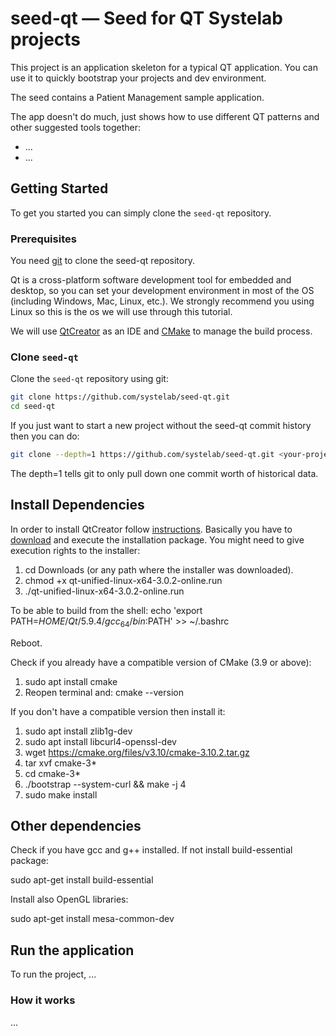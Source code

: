 # seed-qt — Seed for QT Systelab projects

This project is an application skeleton for a typical QT application. You can use it to quickly bootstrap your projects and dev environment.

The seed contains a Patient Management sample application.

The app doesn't do much, just shows how to use different QT patterns and other suggested tools together:

* ...
* ...


## Getting Started

To get you started you can simply clone the `seed-qt` repository.

### Prerequisites

You need [git][git] to clone the seed-qt repository.

Qt is a cross-platform software development tool for embedded and desktop, so you can set your development environment in most of the OS (including Windows, Mac, Linux, etc.). We strongly recommend you using Linux so this is the os we will use through this tutorial.

We will use [QtCreator](https://qt.io) as an IDE and [CMake](https://cmake.org/) to manage the build process.

### Clone `seed-qt`

Clone the `seed-qt` repository using git:

```bash
git clone https://github.com/systelab/seed-qt.git
cd seed-qt
```

If you just want to start a new project without the seed-qt commit history then you can do:

```bash
git clone --depth=1 https://github.com/systelab/seed-qt.git <your-project-name>
```

The depth=1 tells git to only pull down one commit worth of historical data.

## Install Dependencies

In order to install QtCreator follow [instructions](http://doc.qt.io/qt-5/gettingstarted.html). Basically you have to [download](https://www.qt.io/download) and execute the installation package.
You might need to give execution rights to the installer:

1. cd Downloads (or any path where the installer was downloaded).
2. chmod +x qt-unified-linux-x64-3.0.2-online.run
3. ./qt-unified-linux-x64-3.0.2-online.run

To be able to build from the shell:  echo 'export PATH=$HOME/Qt/5.9.4/gcc_64/bin:$PATH' >> ~/.bashrc

Reboot.

Check if you already have a compatible version of CMake (3.9 or above):

1. sudo apt install cmake
2. Reopen terminal and: cmake --version

If you don't have a compatible version then install it:

1. sudo apt install zlib1g-dev
2. sudo apt install libcurl4-openssl-dev
3. wget https://cmake.org/files/v3.10/cmake-3.10.2.tar.gz
4. tar xvf cmake-3*
5. cd cmake-3*
6. ./bootstrap --system-curl && make -j 4
7. sudo make install

## Other dependencies

Check if you have gcc and g++ installed. If not install build-essential package:

sudo apt-get install build-essential

Install also OpenGL libraries:

sudo apt-get install mesa-common-dev 

## Run the application

To run the project, ...

### How it works

...

[git]: https://git-scm.com/
